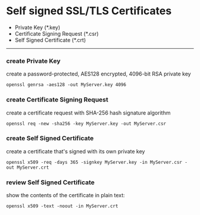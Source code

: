 # Self signed SSL/TLS Certificates

- Private Key (*.key)
- Certificate Signing Request (*.csr)
- Self Signed Certificate (*.crt)

---

### create Private Key

create a password-protected, AES128 encrypted, 4096-bit RSA private key 
```
openssl genrsa -aes128 -out MyServer.key 4096
```

### create Certificate Signing Request

create a certificate request with SHA-256 hash signature algorithm 
```
openssl req -new -sha256 -key MyServer.key -out MyServer.csr
```

### create Self Signed Certificate

create a certificate that's signed with its own private key 
```
openssl x509 -req -days 365 -signkey MyServer.key -in MyServer.csr -out MyServer.crt
```

### review Self Signed Certificate

show the contents of the certificate in plain text:
```
openssl x509 -text -noout -in MyServer.crt
```
